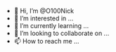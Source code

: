 - 👋 Hi, I’m @O100Nick
- 👀 I’m interested in ...
- 🌱 I’m currently learning ...
- 💞️ I’m looking to collaborate on ...
- 📫 How to reach me ...

<!---
O100Nick/O100Nick is a ✨ special ✨ repository because its `README.md` (this file) appears on your GitHub profile.
You can click the Preview link to take a look at your changes.
--->
